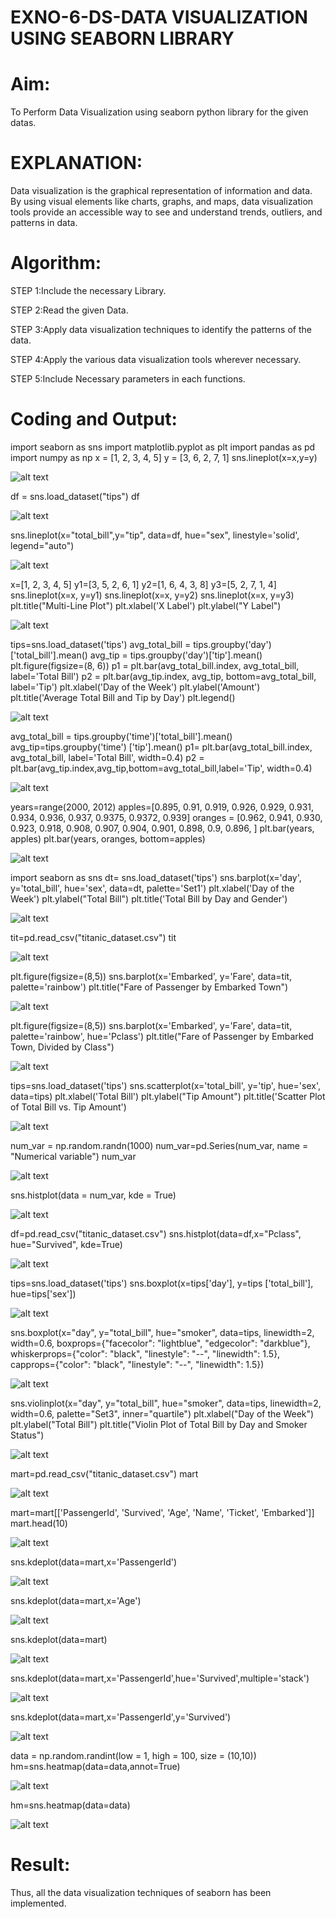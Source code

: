 # EXNO-6-DS-DATA VISUALIZATION USING SEABORN LIBRARY

# Aim:
  To Perform Data Visualization using seaborn python library for the given datas.

# EXPLANATION:
Data visualization is the graphical representation of information and data. By using visual elements like charts, graphs, and maps, data visualization tools provide an accessible way to see and understand trends, outliers, and patterns in data.

# Algorithm:
STEP 1:Include the necessary Library.

STEP 2:Read the given Data.

STEP 3:Apply data visualization techniques to identify the patterns of the data.

STEP 4:Apply the various data visualization tools wherever necessary.

STEP 5:Include Necessary parameters in each functions.

# Coding and Output:

import seaborn as sns
import matplotlib.pyplot as plt
import pandas as pd
import numpy as np
x = [1, 2, 3, 4, 5]
y = [3, 6, 2, 7, 1]
sns.lineplot(x=x,y=y)

![alt text](s1.png)

df = sns.load_dataset("tips")
df

![alt text](s2.png)

sns.lineplot(x="total_bill",y="tip", data=df, hue="sex", linestyle='solid', legend="auto")

![alt text](s3.png)

x=[1, 2, 3, 4, 5]
y1=[3, 5, 2, 6, 1]
y2=[1, 6, 4, 3, 8]
y3=[5, 2, 7, 1, 4]
sns.lineplot(x=x, y=y1)
sns.lineplot(x=x, y=y2)
sns.lineplot(x=x, y=y3)
plt.title("Multi-Line Plot")
plt.xlabel('X Label')
plt.ylabel("Y Label")

![alt text](s4.png)

tips=sns.load_dataset('tips')
avg_total_bill = tips.groupby('day')['total_bill'].mean()
avg_tip = tips.groupby('day')['tip'].mean()
plt.figure(figsize=(8, 6))
p1 = plt.bar(avg_total_bill.index, avg_total_bill, label='Total Bill')
p2 = plt.bar(avg_tip.index, avg_tip, bottom=avg_total_bill, label='Tip')
plt.xlabel('Day of the Week')
plt.ylabel('Amount')
plt.title('Average Total Bill and Tip by Day')
plt.legend()

![alt text](s5.png)

avg_total_bill = tips.groupby('time')['total_bill'].mean() 
avg_tip=tips.groupby('time') ['tip'].mean()
p1= plt.bar(avg_total_bill.index, avg_total_bill, label='Total Bill', width=0.4)
p2 = plt.bar(avg_tip.index,avg_tip,bottom=avg_total_bill,label='Tip', width=0.4)

![alt text](s6.png)

years=range(2000, 2012)
apples=[0.895, 0.91, 0.919, 0.926, 0.929, 0.931, 0.934, 0.936, 0.937, 0.9375, 0.9372, 0.939] 
oranges = [0.962, 0.941, 0.930, 0.923, 0.918, 0.908, 0.907, 0.904, 0.901, 0.898, 0.9, 0.896, ]
plt.bar(years, apples)
plt.bar(years, oranges, bottom=apples)

![alt text](s7.png)

import seaborn as sns
dt= sns.load_dataset('tips')
sns.barplot(x='day', y='total_bill', hue='sex', data=dt, palette='Set1')
plt.xlabel('Day of the Week')
plt.ylabel("Total Bill")
plt.title('Total Bill by Day and Gender')

![alt text](s8.png)

tit=pd.read_csv("titanic_dataset.csv")
tit

![alt text](s9.png)

plt.figure(figsize=(8,5))
sns.barplot(x='Embarked', y='Fare', data=tit, palette='rainbow') 
plt.title("Fare of Passenger by Embarked Town")

![alt text](s10.png)

plt.figure(figsize=(8,5))
sns.barplot(x='Embarked', y='Fare', data=tit, palette='rainbow', hue='Pclass') 
plt.title("Fare of Passenger by Embarked Town, Divided by Class")

![alt text](s11.png)

tips=sns.load_dataset('tips')
sns.scatterplot(x='total_bill', y='tip', hue='sex', data=tips)
plt.xlabel('Total Bill')
plt.ylabel("Tip Amount")
plt.title('Scatter Plot of Total Bill vs. Tip Amount')

![alt text](s12.png)

num_var = np.random.randn(1000)
num_var=pd.Series(num_var, name = "Numerical variable")
num_var

![alt text](s13.png)

sns.histplot(data = num_var, kde = True)

![alt text](s14.png)

df=pd.read_csv("titanic_dataset.csv")
sns.histplot(data=df,x="Pclass", hue="Survived", kde=True)

![alt text](s15.png)

tips=sns.load_dataset('tips')
sns.boxplot(x=tips['day'], y=tips ['total_bill'], hue=tips['sex'])

![alt text](s16.png)

sns.boxplot(x="day", y="total_bill", hue="smoker", data=tips, linewidth=2, width=0.6, boxprops={"facecolor": "lightblue", "edgecolor": "darkblue"},
whiskerprops={"color": "black", "linestyle": "--", "linewidth": 1.5}, capprops={"color": "black", "linestyle": "--", "linewidth": 1.5})

![alt text](s17.png)

sns.violinplot(x="day", y="total_bill", hue="smoker", data=tips, linewidth=2, width=0.6, palette="Set3", inner="quartile")
plt.xlabel("Day of the Week")
plt.ylabel("Total Bill")
plt.title("Violin Plot of Total Bill by Day and Smoker Status")

![alt text](s18.png)

mart=pd.read_csv("titanic_dataset.csv")
mart

![alt text](s19.png)

mart=mart[['PassengerId', 'Survived', 'Age', 'Name', 'Ticket', 'Embarked']] 
mart.head(10)

![alt text](s20.png)

sns.kdeplot(data=mart,x='PassengerId')

![alt text](s21.png)

sns.kdeplot(data=mart,x='Age')

![alt text](s22.png)

sns.kdeplot(data=mart)

![alt text](s23.png)

sns.kdeplot(data=mart,x='PassengerId',hue='Survived',multiple='stack')

![alt text](s24.png)

sns.kdeplot(data=mart,x='PassengerId',y='Survived')

![alt text](s25.png)

data = np.random.randint(low = 1, high = 100, size = (10,10))
hm=sns.heatmap(data=data,annot=True)

![alt text](s26.png)

hm=sns.heatmap(data=data)

![alt text](s27.png)

# Result:
 
Thus, all the data visualization techniques of seaborn has been implemented.
